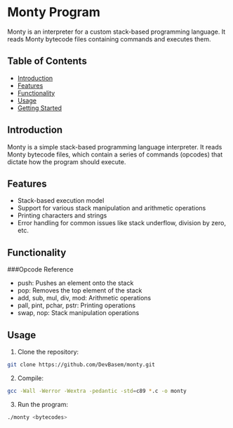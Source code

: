 # Monty Program

Monty is an interpreter for a custom stack-based programming language. It reads Monty bytecode files containing commands and executes them.

## Table of Contents
- [Introduction](#introduction)
- [Features](#features)
- [Functionality](#functionality)
- [Usage](#usage)
- [Getting Started](#getting-started)

## Introduction

Monty is a simple stack-based programming language interpreter. It reads Monty bytecode files, which contain a series of commands (opcodes) that dictate how the program should execute.

## Features

- Stack-based execution model
- Support for various stack manipulation and arithmetic operations
- Printing characters and strings
- Error handling for common issues like stack underflow, division by zero, etc.


## Functionality

###Opcode Reference
- push: Pushes an element onto the stack
- pop: Removes the top element of the stack
- add, sub, mul, div, mod: Arithmetic operations
- pall, pint, pchar, pstr: Printing operations
- swap, nop: Stack manipulation operations

## Usage

1. Clone the repository:
```bash
git clone https://github.com/DevBasem/monty.git
```
2. Compile:

```bash
gcc -Wall -Werror -Wextra -pedantic -std=c89 *.c -o monty
```
3. Run the program:
```bash
./monty <bytecodes>
```
